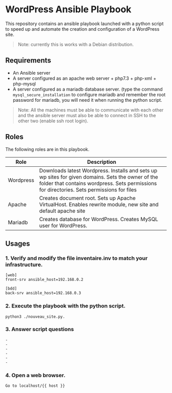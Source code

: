 # WordPress Ansible Playbook

This repository contains an ansible playbook launched with a python script to speed up and automate the creation and configuration of a WordPress site.

> Note:  currently this is works with a  Debian distribution.

## Requirements

- An Ansible server
- A server configured as an apache web server + php7.3 + php-xml + php-mysql
- A server configured as a mariadb database server. (type the command `mysql_secure_installation` to configure mariadb and remember the root password for mariadb, you will need it when running the python script.

> Note: All the machines must be able to communicate with each other and the ansible server must also be able to connect in SSH to the other two (enable ssh root login).

## Roles

The following roles are in this playbook.

| Role | Description | 
|-------|------------|
| Wordpress | Downloads latest Wordpress. Installs and sets up wp sites for given domains. Sets the owner of the folder that contains wordpress. Sets permissions for directories. Sets permissions for files
| Apache | Creates document root. Sets up Apache VirtualHost. Enables rewrite module, new site and default apache site
| Mariadb |  Creates database for WordPress. Creates MySQL user for WordPress.

## Usages 

### 1. Verify and modify the file inventaire.inv to match your infrastructure.
```
[web]
front-srv ansible_host=192.168.0.2

[bdd]
back-srv ansible_host=192.168.0.3
```
### 2. Execute the playbook with the python script.
```
python3 ./nouveau_site.py.
```
### 3. Answer script questions
```
-
-
-
-
-
-
```
### 4. Open a web browser.
```
Go to localhost/{{ host }}
```
